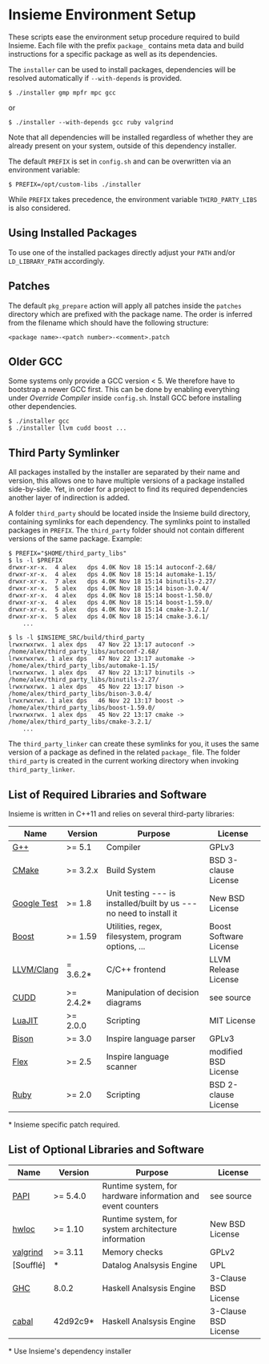 # Insieme Environment Setup

These scripts ease the environment setup procedure required to build Insieme.
Each file with the prefix `package_` contains meta data and build instructions
for a specific package as well as its dependencies.

The `installer` can be used to install packages, dependencies will be resolved
automatically if `--with-depends` is provided.

    $ ./installer gmp mpfr mpc gcc

or

    $ ./installer --with-depends gcc ruby valgrind

Note that all dependencies will be installed regardless of whether they are
already present on your system, outside of this dependency installer.

The default `PREFIX` is set in `config.sh` and can be overwritten via an
environment variable:

    $ PREFIX=/opt/custom-libs ./installer

While `PREFIX` takes precedence, the environment variable `THIRD_PARTY_LIBS` is
also considered.

## Using Installed Packages

To use one of the installed packages directly adjust your `PATH` and/or
`LD_LIBRARY_PATH` accordingly.

## Patches

The default `pkg_prepare` action will apply all patches inside the `patches`
directory which are prefixed with the package name. The order is inferred from
the filename which should have the following structure:

    <package name>-<patch number>-<comment>.patch

## Older GCC

Some systems only provide a GCC version < 5. We therefore have to bootstrap a
newer GCC first. This can be done by enabling everything under *Override
Compiler* inside `config.sh`. Install GCC before installing other dependencies.

    $ ./installer gcc
    $ ./installer llvm cudd boost ...

## Third Party Symlinker

All packages installed by the installer are separated by their name and
version, this allows one to have multiple versions of a package installed
side-by-side. Yet, in order for a project to find its required dependencies
another layer of indirection is added.

A folder `third_party` should be located inside the Insieme build directory,
containing symlinks for each dependency. The symlinks point to
installed packages in `PREFIX`. The `third_party` folder should not contain
different versions of the same package. Example:

    $ PREFIX="$HOME/third_party_libs"
    $ ls -l $PREFIX
    drwxr-xr-x.  4 alex   dps 4.0K Nov 18 15:14 autoconf-2.68/
    drwxr-xr-x.  4 alex   dps 4.0K Nov 18 15:14 automake-1.15/
    drwxr-xr-x.  7 alex   dps 4.0K Nov 18 15:14 binutils-2.27/
    drwxr-xr-x.  5 alex   dps 4.0K Nov 18 15:14 bison-3.0.4/
    drwxr-xr-x.  4 alex   dps 4.0K Nov 18 15:14 boost-1.50.0/
    drwxr-xr-x.  4 alex   dps 4.0K Nov 18 15:14 boost-1.59.0/
    drwxr-xr-x.  5 alex   dps 4.0K Nov 18 15:14 cmake-3.2.1/
    drwxr-xr-x.  5 alex   dps 4.0K Nov 18 15:14 cmake-3.6.1/
        ...

    $ ls -l $INSIEME_SRC/build/third_party
    lrwxrwxrwx. 1 alex dps   47 Nov 22 13:17 autoconf -> /home/alex/third_party_libs/autoconf-2.68/
    lrwxrwxrwx. 1 alex dps   47 Nov 22 13:17 automake -> /home/alex/third_party_libs/automake-1.15/
    lrwxrwxrwx. 1 alex dps   47 Nov 22 13:17 binutils -> /home/alex/third_party_libs/binutils-2.27/
    lrwxrwxrwx. 1 alex dps   45 Nov 22 13:17 bison -> /home/alex/third_party_libs/bison-3.0.4/
    lrwxrwxrwx. 1 alex dps   46 Nov 22 13:17 boost -> /home/alex/third_party_libs/boost-1.59.0/
    lrwxrwxrwx. 1 alex dps   45 Nov 22 13:17 cmake -> /home/alex/third_party_libs/cmake-3.2.1/
        ...

The `third_party_linker` can create these symlinks for you, it uses the same
version of a package as defined in the related `package_` file. The folder
`third_party` is created in the current working directory when invoking
`third_party_linker`.

## List of Required Libraries and Software

Insieme is written in C++11 and relies on several third-party libraries:

| Name          | Version    | Purpose                                                             | License                |
| ------------- | ---------- | ------------------------------------------------------------------- | ---------------------- |
| [G++]         | >= 5.1     | Compiler                                                            | GPLv3                  |
| [CMake]       | >= 3.2.x   | Build System                                                        | BSD 3-clause License   |
| [Google Test] | >= 1.8     | Unit testing --- is installed/built by us --- no need to install it | New BSD License        |
| [Boost]       | >= 1.59    | Utilities, regex, filesystem, program options, ...                  | Boost Software License |
| [LLVM/Clang]  | = 3.6.2\*  | C/C++ frontend                                                      | LLVM Release License   |
| [CUDD]        | >= 2.4.2\* | Manipulation of decision diagrams                                   | see source             |
| [LuaJIT]      | >= 2.0.0   | Scripting                                                           | MIT License            |
| [Bison]       | >= 3.0     | Inspire language parser                                             | GPLv3                  |
| [Flex]        | >= 2.5     | Inspire language scanner                                            | modified BSD License   |
| [Ruby]        | >= 2.0     | Scripting                                                           | BSD 2-clause License   |

\* Insieme specific patch required.

[G++]: <http://gcc.gnu.org/gcc-5/>
[CMake]: <http://www.cmake.org/>
[Google Test]: <https://code.google.com/p/googletest/>
[Boost]: <http://www.boost.org/users/history/version_1_50_0.html>
[LLVM/Clang]: <http://llvm.org/>
[CUDD]: <http://vlsi.colorado.edu/~fabio/CUDD/>
[LuaJIT]: <http://luajit.org/>
[Bison]: <https://www.gnu.org/software/bison/>
[Flex]: <http://flex.sourceforge.net/>
[Ruby]: <http://www.ruby-lang.org/en/>

## List of Optional Libraries and Software

| Name       | Version  | Purpose                                                     | License              |
| ---------- | -------- | ----------------------------------------------------------- | -------------------- |
| [PAPI]     | >= 5.4.0 | Runtime system, for hardware information and event counters | see source           |
| [hwloc]    | >= 1.10  | Runtime system, for system architecture information         | New BSD License      |
| [valgrind] | >= 3.11  | Memory checks                                               | GPLv2                |
| [Soufflé]  | \*       | Datalog Analsysis Engine                                    | UPL                  |
| [GHC]      | 8.0.2    | Haskell Analsysis Engine                                    | 3-Clause BSD License |
| [cabal]    | 42d92c9\*| Haskell Analsysis Engine                                    | 3-Clause BSD License |

\* Use Insieme's dependency installer

[PAPI]: <http://icl.cs.utk.edu/papi/>
[hwloc]: <http://www.open-mpi.org/projects/hwloc/>
[valgrind]: <http://valgrind.org/>
[GHC]: <https://www.haskell.org/ghc/>
[cabal]: <https://www.haskell.org/cabal/>
